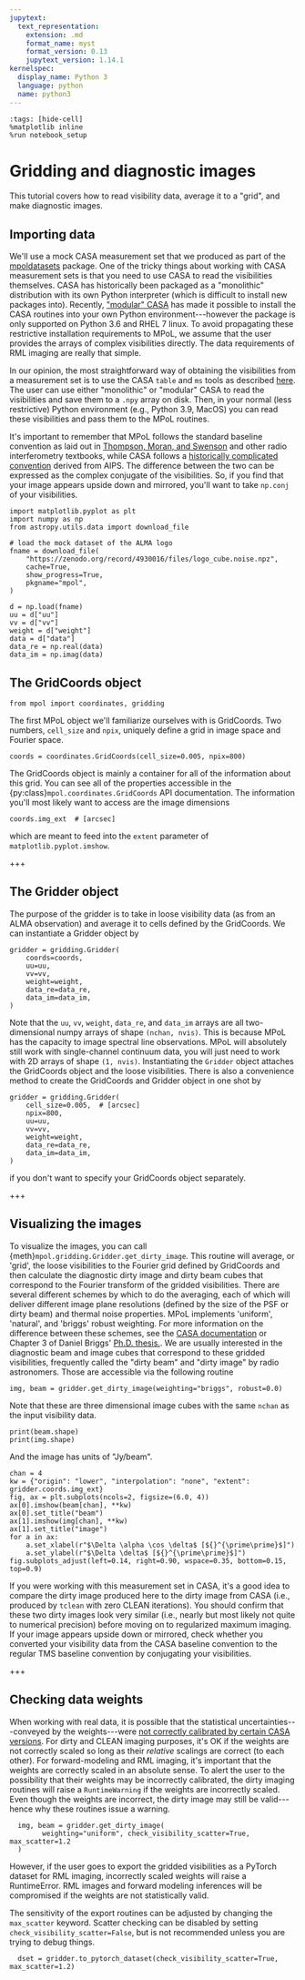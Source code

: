 ```yaml
---
jupytext:
  text_representation:
    extension: .md
    format_name: myst
    format_version: 0.13
    jupytext_version: 1.14.1
kernelspec:
  display_name: Python 3
  language: python
  name: python3
---
```


```{code-cell}
:tags: [hide-cell]
%matplotlib inline
%run notebook_setup
```

# Gridding and diagnostic images

This tutorial covers how to read visibility data, average it to a "grid", and make diagnostic images.

## Importing data

We'll use a mock CASA measurement set that we produced as part of the [mpoldatasets](https://github.com/MPoL-dev/mpoldatasets) package. One of the tricky things about working with CASA measurement sets is that you need to use CASA to read the visibilities themselves. CASA has historically been packaged as a "monolithic" distribution with its own Python interpreter (which is difficult to install new packages into). Recently, ["modular" CASA](https://casa.nrao.edu/casadocs-devel/stable/usingcasa/obtaining-and-installing) has made it possible to install the CASA routines into your own Python environment---however the package is only supported on Python 3.6 and RHEL 7 linux. To avoid propagating these restrictive installation requirements to MPoL, we assume that the user provides the arrays of complex visibilities directly. The data requirements of RML imaging are really that simple.

In our opinion, the most straightforward way of obtaining the visibilities from a measurement set is to use the CASA ``table`` and ``ms`` tools as described [here](https://mpol-dev.github.io/visread/). The user can use either "monolithic" or "modular" CASA to read the visibilities and save them to a ``.npy`` array on disk. Then, in your normal (less restrictive) Python environment (e.g., Python 3.9, MacOS) you can read these visibilities and pass them to the MPoL routines.

It's important to remember that MPoL follows the standard baseline convention as laid out in [Thompson, Moran, and Swenson](https://ui.adsabs.harvard.edu/abs/2017isra.book.....T/abstract) and other radio interferometry textbooks, while CASA follows a [historically complicated convention](https://casa.nrao.edu/casadocs/casa-5.5.0/knowledgebase-and-memos/casa-memos/casa_memo2_coordconvention_rau.pdf/view) derived from AIPS. The difference between the two can be expressed as the complex conjugate of the visibilities. So, if you find that your image appears upside down and mirrored, you'll want to take ``np.conj`` of your visibilities.

```{code-cell}
import matplotlib.pyplot as plt
import numpy as np
from astropy.utils.data import download_file
```

```{code-cell}
# load the mock dataset of the ALMA logo
fname = download_file(
    "https://zenodo.org/record/4930016/files/logo_cube.noise.npz",
    cache=True,
    show_progress=True,
    pkgname="mpol",
)
```

```{code-cell}
d = np.load(fname)
uu = d["uu"]
vv = d["vv"]
weight = d["weight"]
data = d["data"]
data_re = np.real(data)
data_im = np.imag(data)
```

## The GridCoords object

```{code-cell}
from mpol import coordinates, gridding
```

 The first MPoL object we'll familiarize ourselves with is GridCoords. Two numbers, `cell_size` and `npix`, uniquely define a grid in image space and Fourier space.

```{code-cell}
coords = coordinates.GridCoords(cell_size=0.005, npix=800)
```

The GridCoords object is mainly a container for all of the information about this grid. You can see all of the properties accessible in the {py:class}`mpol.coordinates.GridCoords` API documentation. The information you'll most likely want to access are the image dimensions

```{code-cell}
coords.img_ext  # [arcsec]
```

which are meant to feed into the `extent` parameter of `matplotlib.pyplot.imshow`.

+++

## The Gridder object

The purpose of the gridder is to take in loose visibility data (as from an ALMA observation) and average it to cells defined by the GridCoords. We can instantiate a Gridder object by

```{code-cell}
gridder = gridding.Gridder(
    coords=coords,
    uu=uu,
    vv=vv,
    weight=weight,
    data_re=data_re,
    data_im=data_im,
)
```

Note that the `uu`, `vv`, `weight`, `data_re`, and `data_im` arrays are all two-dimensional numpy arrays of shape `(nchan, nvis)`. This is because MPoL has the capacity to image spectral line observations. MPoL will absolutely still work with single-channel continuum data, you will just need to work with 2D arrays of shape `(1, nvis)`.
Instantiating the `Gridder` object attaches the GridCoords object and the loose visibilities. There is also a convenience method to create the GridCoords and Gridder object in one shot by

```{code-cell}
gridder = gridding.Gridder(
    cell_size=0.005,  # [arcsec]
    npix=800,
    uu=uu,
    vv=vv,
    weight=weight,
    data_re=data_re,
    data_im=data_im,
)
```

if you don't want to specify your GridCoords object separately.

+++

## Visualizing the images
To visualize the images, you can call {meth}`mpol.gridding.Gridder.get_dirty_image`. This routine will average, or 'grid', the loose visibilities to the Fourier grid defined by GridCoords and then calculate the diagnostic dirty image and dirty beam cubes that correspond to the Fourier transform of the gridded visibilities.
There are several different schemes by which to do the averaging, each of which will deliver different image plane resolutions (defined by the size of the PSF or dirty beam) and thermal noise properties. MPoL implements 'uniform', 'natural', and 'briggs' robust weighting. For more information on the difference between these schemes, see the [CASA documentation](https://casa.nrao.edu/casadocs-devel/stable/imaging/synthesis-imaging/data-weighting) or Chapter 3 of Daniel Briggs' [Ph.D. thesis.](http://www.aoc.nrao.edu/dissertations/dbriggs/).
We are usually interested in the diagnostic beam and image cubes that correspond to these gridded visibilities, frequently called the "dirty beam" and "dirty image" by radio astronomers. Those are accessible via the following routine

```{code-cell}
img, beam = gridder.get_dirty_image(weighting="briggs", robust=0.0)
```

Note that these are three dimensional image cubes with the same `nchan` as the input visibility data.

```{code-cell}
print(beam.shape)
print(img.shape)
```

And the image has units of "Jy/beam".

```{code-cell}
chan = 4
kw = {"origin": "lower", "interpolation": "none", "extent": gridder.coords.img_ext}
fig, ax = plt.subplots(ncols=2, figsize=(6.0, 4))
ax[0].imshow(beam[chan], **kw)
ax[0].set_title("beam")
ax[1].imshow(img[chan], **kw)
ax[1].set_title("image")
for a in ax:
    a.set_xlabel(r"$\Delta \alpha \cos \delta$ [${}^{\prime\prime}$]")
    a.set_ylabel(r"$\Delta \delta$ [${}^{\prime\prime}$]")
fig.subplots_adjust(left=0.14, right=0.90, wspace=0.35, bottom=0.15, top=0.9)
```

If you were working with this measurement set in CASA, it's a good idea to compare the dirty image produced here to the dirty image from CASA (i.e., produced by `tclean` with zero CLEAN iterations). You should confirm that these two dirty images look very similar (i.e., nearly but most likely not quite to numerical precision) before moving on to regularized maximum imaging. If your image appears upside down or mirrored, check whether you converted your visibility data from the CASA baseline convention to the regular TMS baseline convention by conjugating your visibilities.

+++

## Checking data weights
When working with real data, it is possible that the statistical uncertainties---conveyed by the weights---were [not correctly calibrated by certain CASA versions](https://mpol-dev.github.io/visread/tutorials/rescale_AS209_weights.html). For dirty and CLEAN imaging purposes, it's OK if the weights are not correctly scaled so long as their *relative* scalings are correct (to each other). For forward-modeling and RML imaging, it's important that the weights are correctly scaled in an absolute sense. To alert the user to the possibility that their weights may be incorrectly calibrated, the dirty imaging routines will raise a ``RuntimeWarning`` if the weights are incorrectly scaled. Even though the weights are incorrect, the dirty image may still be valid---hence why these routines issue a warning.

```
  img, beam = gridder.get_dirty_image(
        weighting="uniform", check_visibility_scatter=True, max_scatter=1.2
  )
```

However, if the user goes to export the gridded visibilities as a PyTorch dataset for RML imaging, incorrectly scaled weights will raise a RuntimeError. RML images and forward modeling inferences will be compromised if the weights are not statistically valid.

The sensitivity of the export routines can be adjusted by changing the ``max_scatter`` keyword. Scatter checking can be disabled by setting ``check_visibility_scatter=False``, but is not recommended unless you are trying to debug things.

```
  dset = gridder.to_pytorch_dataset(check_visibility_scatter=True, max_scatter=1.2)
```
